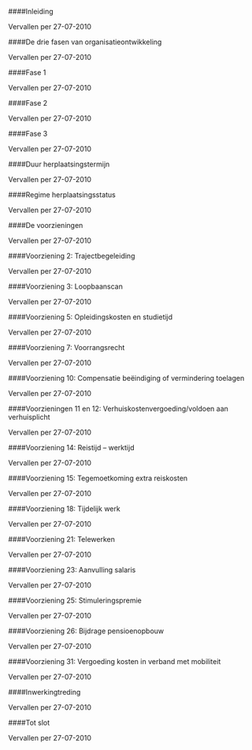 <meta http-equiv='Content-Type' content='text/html; charset=utf-8' />


####Inleiding

Vervallen per 27-07-2010 

####De drie fasen van organisatieontwikkeling

Vervallen per 27-07-2010 

####Fase 1

Vervallen per 27-07-2010 

####Fase 2

Vervallen per 27-07-2010 

####Fase 3

Vervallen per 27-07-2010 

####Duur herplaatsingstermijn

Vervallen per 27-07-2010 

####Regime herplaatsingsstatus

Vervallen per 27-07-2010 

####De voorzieningen

Vervallen per 27-07-2010 

####Voorziening 2: Trajectbegeleiding

Vervallen per 27-07-2010 

####Voorziening 3: Loopbaanscan

Vervallen per 27-07-2010 

####Voorziening 5: Opleidingskosten en studietijd

Vervallen per 27-07-2010 

####Voorziening 7: Voorrangsrecht

Vervallen per 27-07-2010 

####Voorziening 10: Compensatie beëindiging of vermindering toelagen

Vervallen per 27-07-2010 

####Voorzieningen 11 en 12: Verhuiskostenvergoeding/voldoen aan verhuisplicht

Vervallen per 27-07-2010 

####Voorziening 14: Reistijd – werktijd

Vervallen per 27-07-2010 

####Voorziening 15: Tegemoetkoming extra reiskosten

Vervallen per 27-07-2010 

####Voorziening 18: Tijdelijk werk

Vervallen per 27-07-2010 

####Voorziening 21: Telewerken

Vervallen per 27-07-2010 

####Voorziening 23: Aanvulling salaris

Vervallen per 27-07-2010 

####Voorziening 25: Stimuleringspremie

Vervallen per 27-07-2010 

####Voorziening 26: Bijdrage pensioenopbouw

Vervallen per 27-07-2010 

####Voorziening 31: Vergoeding kosten in verband met mobiliteit

Vervallen per 27-07-2010 

####Inwerkingtreding

Vervallen per 27-07-2010 

####Tot slot

Vervallen per 27-07-2010 

